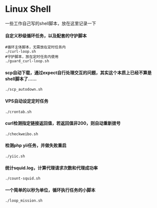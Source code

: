 # Linux Shell
一些工作自己写的shell脚本，放在这里记录一下

#### 自定义秒级循环任务，以及配套的守护脚本

```console
#循环主体脚本，无需放在定时任务内
./curl-loop.sh
#守护脚本，放在定时任务内使用
./guard_curl-loop.sh
```

#### scp自动下载，通过expect自行处理交互的问题，其实这个本质上已经不算是shell脚本了……

```console
./scp_autodown.sh
```

#### VPS自动设定定时任务

```console
./crontab.sh
```

#### curl检测指定链接返回值，若返回值非200，则自动重新拨号

```console
./checkweibo.sh
```

#### 检测php yii任务，并做失败重启

```console
./yiic.sh
```

#### 统计squid.log，计算代理请求次数和代理成功率

```console
./count-squid.sh
```

#### 一个简单的以秒为单位，循环执行任务的小脚本

```console
./loop_mission.sh
```
